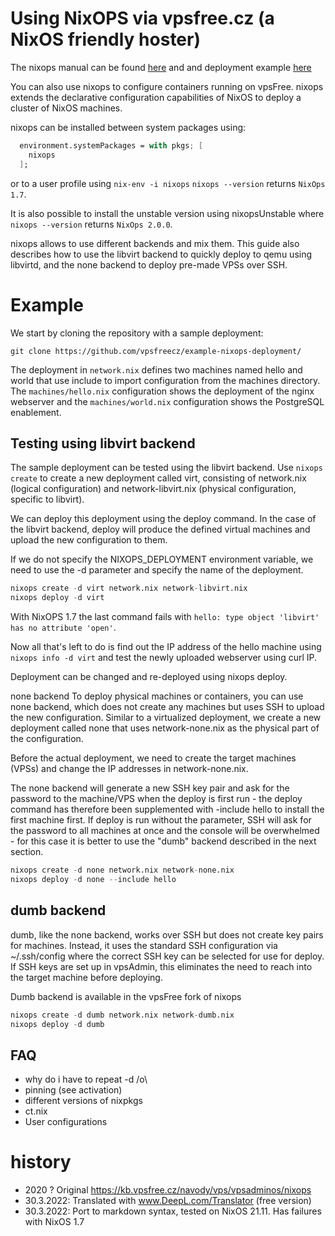 # Using NixOPS via vpsfree.cz (a NixOS friendly hoster)

The nixops manual can be found [here](https://nixos.org/nixops/manual/) and and
deployment example [here](https://github.com/vpsfreecz/example-nixops-deployment/)

You can also use nixops to configure containers running on vpsFree. nixops extends the declarative configuration capabilities of NixOS to deploy a cluster of NixOS machines.

nixops can be installed between system packages using:

```nix
  environment.systemPackages = with pkgs; [
    nixops
  ];
```
or to a user profile using `nix-env -i nixops` `nixops --version` returns `NixOps 1.7`.

It is also possible to install the unstable version using nixopsUnstable where `nixops --version` returns `NixOps 2.0.0`.

nixops allows to use different backends and mix them. This guide also describes how to use the libvirt backend to quickly deploy to qemu using libvirtd, and the none backend to deploy pre-made VPSs over SSH.

# Example

We start by cloning the repository with a sample deployment:

`git clone https://github.com/vpsfreecz/example-nixops-deployment/`

The deployment in `network.nix` defines two machines named hello and world that use include to import configuration from the machines directory. The `machines/hello.nix` configuration shows the deployment of the nginx webserver and the `machines/world.nix` configuration shows the PostgreSQL enablement.

## Testing using libvirt backend

The sample deployment can be tested using the libvirt backend. Use `nixops create` to create a new deployment called virt, consisting of network.nix (logical configuration) and network-libvirt.nix (physical configuration, specific to libvirt).

We can deploy this deployment using the deploy command. In the case of the libvirt backend, deploy will produce the defined virtual machines and upload the new configuration to them.

If we do not specify the NIXOPS_DEPLOYMENT environment variable, we need to use the -d parameter and specify the name of the deployment.

```nix
nixops create -d virt network.nix network-libvirt.nix
nixops deploy -d virt
```

With NixOPS 1.7 the last command fails with `hello: type object 'libvirt' has no attribute 'open'`.

Now all that's left to do is find out the IP address of the hello machine using `nixops info -d virt`
and test the newly uploaded webserver using curl IP.

Deployment can be changed and re-deployed using nixops deploy.

none backend
To deploy physical machines or containers, you can use none backend, which does not create any machines but uses SSH to upload the new configuration. Similar to a virtualized deployment, we create a new deployment called none that uses network-none.nix as the physical part of the configuration.

Before the actual deployment, we need to create the target machines (VPSs) and change the IP addresses in network-none.nix.

The none backend will generate a new SSH key pair and ask for the password to the machine/VPS when the deploy is first run - the deploy command has therefore been supplemented with -include hello to install the first machine first. If deploy is run without the parameter, SSH will ask for the password to all machines at once and the console will be overwhelmed - for this case it is better to use the "dumb" backend described in the next section.

```nix
nixops create -d none network.nix network-none.nix
nixops deploy -d none --include hello
```

## dumb backend
dumb, like the none backend, works over SSH but does not create key pairs for machines. Instead, it uses the standard SSH configuration via ~/.ssh/config where the correct SSH key can be selected for use for deploy. If SSH keys are set up in vpsAdmin, this eliminates the need to reach into the target machine before deploying.

Dumb backend is available in the vpsFree fork of nixops

```nix
nixops create -d dumb network.nix network-dumb.nix
nixops deploy -d dumb
```

## FAQ

* why do i have to repeat -d /o\
* pinning (see activation)
* different versions of nixpkgs
* ct.nix
* User configurations

# history

* 2020 ? Original https://kb.vpsfree.cz/navody/vps/vpsadminos/nixops
* 30.3.2022: Translated with www.DeepL.com/Translator (free version)
* 30.3.2022: Port to markdown syntax, tested on NixOS 21.11. Has failures with NixOS 1.7
